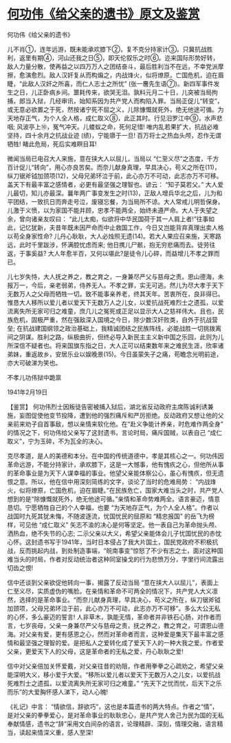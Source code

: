 # [何功伟《给父亲的遗书》原文及鉴赏](https://www.vrrw.net/wx/10276.html)

何功伟《给父亲的遗书》

儿不肖①，连年远游，既未能承欢膝下②，复不克分持家计③。只冀抗战胜利，返里有期④，河山还我之日⑤，即天伦叙乐之时⑥。迩来国际形势好转，敌人力量分散，使再益之以四万万人之团结奋斗，最后胜利当不在远，不幸党派摩擦，愈演愈烈。敌人汉奸复从而构煽之，内战烽火，似将燎原，亡国危机，迫在眉睫，“此敌人汉奸之所喜，而仁人志士之所忧” (张一麐先生语⑦)。新四军事件发生之日，儿正卧病乡间。噩耗传来，欲哭无泪。孰料元月二十日，儿突被当局拘捕，郎当入狱，几经审讯，始知系因为共产党人而构陷入罪。当局正促儿“转变”，或无意必欲置之于死，然按诸宁死不屈之义，儿除慷慨就死外，绝无他途可循。为天地存正气，为个人全人格，成仁取义⑧，此正其时。行见汨罗江中⑨，水声悲咽; 风波亭上⑩，冤气冲天。儿蝼蚁之命，死何足惜! 唯内乱若果扩大，抗战必难坚持，四十余月之抗战业迹 (绩)，宁能隳于一旦! 百万将士之热血头颅，忍作无谓牺牲! 睹此危局，死后实难瞑目耳!

微闻当局已电召大人来施，意在挟大人以屈儿，当局以 “仁至义尽”之态度，千方百计促儿“转向”，用心亦良苦矣。而奈儿献身真理，早具决心，苟义之所在(11)，纵刀锯斧钺加颈项(12)，父母兄弟环泣于前，此心亦万不可动，此志亦万不可移。盖天下有最丰富之感情者，必更有最坚强之理智也。谚云： “知子莫若父。” 大人爱儿最切，知儿亦最深。曩年两广事变发生之时(13)，正敌人增兵华北之后，儿为和平团结，一致抗日而奔走号泣，废寝忘餐，为当局所不谅。大人常戒儿明哲保身。儿激于义愤，以为家国不能并顾，忠孝不能两全，始终未遵严命。大人于失望之余，曾向诸亲友叹曰： “此儿太痴，似欲将中华民国荷于其一人肩上者!”往事如此，记忆犹新，夫昔年既未因严命而中止救国工作，今日又岂能背弃真理出卖人格以苟全身家性命? 儿丹心耿耿，大人必烛照无遗(14)。若大人果应召来施，天寒路远，此时千里跋涉，怀满腔忧虑而来; 他日携儿尸骸，抱无穷悲痛而去。徒劳往返，于事奚益? 大人年愈半百，又何以堪此?是徒令儿心碎，而益增儿不孝之罪而已。

儿七岁失恃，大人抚之养之，教之育之，一身兼尽严父与慈母之责。恩山德海，未报万一，今后，亲老弱弟，侍养无人。不孝之罪，实无可逃。然儿为尽大孝于天下无数万人之父母而牺牲一切。致不能事亲养老，终其天年。苦衷所在，良非得已。惟恳大人移所以爱儿者以爱天下无数万人之儿女，以爱抗战死难烈士之遗孤，以爱流离失所无家可归之难童，庶几儿之冤死或正足以显示大人之慈祥伟大。且也，民族危机，固极严重，然在强敌深入国境之今日，除少数汉奸败类，自外于抗战营垒; 在抗战建国纲领之政治基础上，我精诚团结之民族阵线，必能战胜一切挑拨离间之阴谋。胜利之路，纵极曲折，但终必导入新民主主义新中国之乐园，此则为儿所深信不疑者也。将来国旗东指之日，大人正可以结束数年来之难民生涯，欣率诸弟妹，重返故乡，安居乐业以娱晚景(15)。今日虽蒙失子之痛，苟瞻念光明前途，亦大可破涕为笑也。

不孝儿功伟狱中跪禀

1941年2月19日



【鉴赏】 何功伟烈士因叛徒告密被捕入狱后，湖北省反动政府主席陈诚利诱兼施，妄图促使他变节投降，遭到他的强烈痛斥和严厉拒绝。反动政府又想让他的父亲前来劝子自首事敌，想以亲情来软化他。在“赴义争能计养亲，时危难作两全身” 的情况之下，何功伟给父亲写了这封遗书，言论时局，痛斥国贼，以表自己 “成仁取义”，宁为玉碎，不为瓦全的决心。

克尽孝道，是人的美德和本分。在中国的传统道德中，孝是其核心之一。何功伟因革命远游，不能分持家计，承欢膝下，这是一大憾事，他有愧疚之心，但他所从事的革命事业是为天下人谋幸福的事业。他望父亲能体察公心，虽心有愧疚，但无遗恨之意。所以，他在信中用深刻简练的文字，谈论了当时的危难局势： “内战烽火，似将燎原，亡国危机，迫在眉睫。”在民族危亡，国家大难当头之时，共产党人想到的是“除慷慨就死外，绝无他途可循。”亲情和革命势难两全。语言豪迈，情意恳切。宁愿牺牲自己的个人幸福，也要 “为天地存正气，为个人全人格”。作者以战国时九死其犹未悔，不随波逐流，忧国忧民的屈原和 “精忠报国” 的岳飞为榜样，可见他 “成仁取义” 矢志不渝的决心是何等坚定。他一表自己为革命抛头颅、洒热血，绝不失节的心志; 二示父亲以大义，希望父亲能体会儿子忧国忧民的赤忱心怀。这封遗书写于1941年，当时日本侵占了我大片国土，国民党政府不积极抗战，反而挑起内战，到处制造事端，“皖南事变”惊怒了不少有志之士，面对这种国难当头的时局，作者对反动统治者这种同室操戈的行为悲愤万分，字里行间流露出切齿之恨!

信中还谈到父亲欲促他转向一事，揭露了反动当局 “意在挟大人以屈儿”，表面上仁至义尽，实质虚伪的嘴脸。在亲情和革命不可两全的情况下，共产党人大义凛然，选择的是革命事业。“而奈儿献身真理，早具决心，苟义之所在，纵刀锯斧钺加颈项，父母兄弟环泣于前，此心亦万不可动，此志亦万不可移”。多么大公无私的心怀，多么豪迈的誓言! 人非草木，孰能无情，革命者并非铁石心肠，对作者而言，七岁丧母，父亲一身兼尽严父与慈母之责，抚之养之，教之育之，可谓恩山德海。对父亲有爱，更有感恩之心，然而对革命者而言，这种爱是集天下最丰富之感情和最坚强之理智的爱。是把私人之爱转化成了爱天下人的一种大我之爱。作者爱父亲，更爱天下人的父母，这是革命者的无私之爱，丹心耿耿之爱!

信中对父亲倍加关怀爱戴，对父亲往昔的劝阻，作者用拳拳之心疏劝之，希望父亲能深明大义，移小爱于大爱。“移所以爱儿者以爱天下无数万人之儿女，以爱抗战死难烈士之遗孤，以爱流离失所无家可归之难童。” “先天下之忧而忧，后天下之乐而乐”的大爱胸怀感人涕下，动人心魄!

《礼记》中言： “情欲信，辞欲巧”，这也是本篇遗书的两大特点。作者之“情”，是对父亲的拳拳爱心，是对革命事业的耿耿忠心，是共产党人舍己为民为国的无私奉献情感，遗书之“辞”采用文白间杂的语言，论理精辟、深刻，情理交融，语言精当，读起来情深义重，感人至深!

